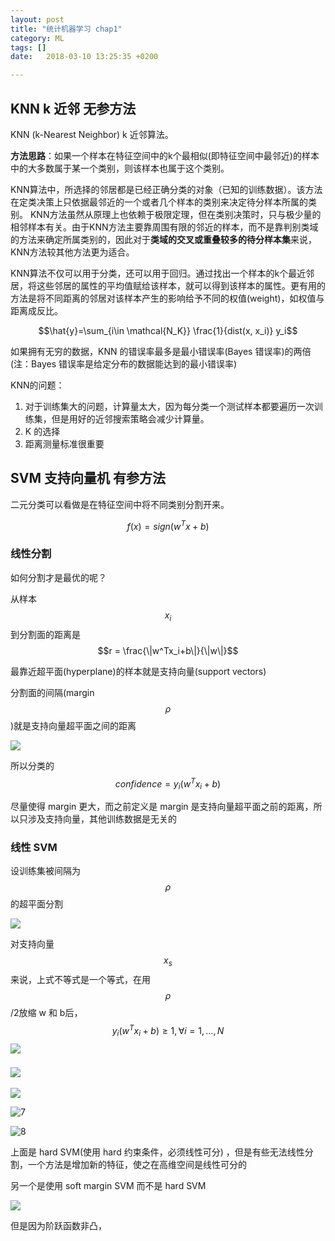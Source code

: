 ```yaml
---
layout: post
title: "统计机器学习 chap1"
category: ML
tags: []
date:   2018-03-10 13:25:35 +0200

---
```


## KNN k 近邻 无参方法

KNN (k-Nearest Neighbor) k 近邻算法。

**方法思路**：如果一个样本在特征空间中的k个最相似(即特征空间中最邻近)的样本中的大多数属于某一个类别，则该样本也属于这个类别。

KNN算法中，所选择的邻居都是已经正确分类的对象（已知的训练数据）。该方法在定类决策上只依据最邻近的一个或者几个样本的类别来决定待分样本所属的类别。 KNN方法虽然从原理上也依赖于极限定理，但在类别决策时，只与极少量的相邻样本有关。由于KNN方法主要靠周围有限的邻近的样本，而不是靠判别类域的方法来确定所属类别的，因此对于**类域的交叉或重叠较多的待分样本集**来说，KNN方法较其他方法更为适合。

KNN算法不仅可以用于分类，还可以用于回归。通过找出一个样本的k个最近邻居，将这些邻居的属性的平均值赋给该样本，就可以得到该样本的属性。更有用的方法是将不同距离的邻居对该样本产生的影响给予不同的权值(weight)，如权值与距离成反比。

$$\hat{y}=\sum_{i\in \mathcal{N_K}} \frac{1}{dist(x, x_i)} y_i$$

如果拥有无穷的数据，KNN 的错误率最多是最小错误率(Bayes 错误率)的两倍 (注：Bayes 错误率是给定分布的数据能达到的最小错误率)

KNN的问题：

1. 对于训练集大的问题，计算量太大，因为每分类一个测试样本都要遍历一次训练集，但是用好的近邻搜索策略会减少计算量。
2. K 的选择
3. 距离测量标准很重要



## SVM 支持向量机 有参方法

二元分类可以看做是在特征空间中将不同类别分割开来。

$$f(x) = sign(w^Tx+b)$$

### 线性分割

如何分割才是最优的呢？

从样本 $$x_i$$到分割面的距离是$$r = \frac{\|w^Tx_i+b\|}{\|w\|}$$ 

最靠近超平面(hyperplane)的样本就是支持向量(support vectors)

分割面的间隔(margin $$\rho$$)就是支持向量超平面之间的距离

![](http://127.0.0.1:4000/assets/images/2018-03-10-chap1/1.png)

所以分类的 $$confidence=y_i(w^Tx_i+b)$$

尽量使得 margin 更大，而之前定义是 margin 是支持向量超平面之前的距离，所以只涉及支持向量，其他训练数据是无关的

### 线性 SVM

设训练集被间隔为$$\rho$$ 的超平面分割

![](http://127.0.0.1:4000/assets/images/2018-03-10-chap1/2.png)

对支持向量$$x_s$$来说，上式不等式是一个等式，在用$$\rho$$/2放缩 w 和 b后，$$y_i(w^Tx_i+b) \geq 1, \forall i=1, …, N$$ ![](http://127.0.0.1:4000/assets/images/2018-03-10-chap1/3.png)

### ![](http://127.0.0.1:4000/assets/images/2018-03-10-chap1/5.png)

![](http://127.0.0.1:4000/assets/images/2018-03-10-chap1/6.png)

![7](http://127.0.0.1:4000/assets/images/2018-03-10-chap1/7.png)

![8](http://127.0.0.1:4000/assets/images/2018-03-10-chap1/8.png)

上面是 hard SVM(使用 hard 约束条件，必须线性可分) ，但是有些无法线性分割，一个方法是增加新的特征，使之在高维空间是线性可分的

另一个是使用 soft margin SVM 而不是 hard SVM

![](http://127.0.0.1:4000/assets/images/2018-03-10-chap1/9.png)

但是因为阶跃函数非凸，